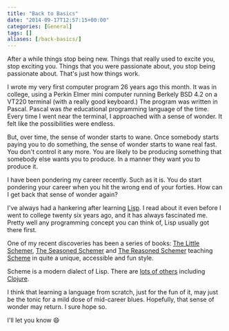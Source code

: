 ```yaml
---
title: "Back to Basics"
date: "2014-09-17T12:57:15+00:00"
categories: [General]
tags: []
aliases: [/back-basics/]
---
```


After a while things stop being new. Things that really used to excite you, stop exciting you. Things that you were passionate about, you stop being passionate about. That's just how things work.

I wrote my very first computer program 26 years ago this month. It was in college, using a Perkin Elmer mini computer running Berkely BSD 4.2 on a VT220 terminal (with a really good keyboard.) The program was written in Pascal. Pascal was <em>the</em> educational programming language of the time. Every time I went near the terminal, I approached with a sense of wonder. It felt like the possibilities were endless.

But, over time, the sense of wonder starts to wane. Once somebody starts paying you to do something, the sense of wonder starts to wane real fast. You don't control it any more. You are likely to be producing something that somebody else wants you to produce. In a manner they want you to produce it.

I have been pondering my career recently. Such as it is. You do start pondering your career when you hit the wrong end of your forties. How can I get back that sense of wonder again?

I've always had a hankering after learning [Lisp](https://en.wikipedia.org/wiki/Lisp_%28programming_language%29). I read about it even before I went to college twenty six years ago, and it has always fascinated me. Pretty well any programming concept you can think of, Lisp usually got there first.

One of my recent discoveries has been a series of books: [The Little Schemer](http://mitpress.mit.edu/books/little-schemer), [The Seasoned Schemer](http://mitpress.mit.edu/books/seasoned-schemer) and [The Reasoned Schemer](http://mitpress.mit.edu/books/reasoned-schemer) teaching [Scheme](https://en.wikipedia.org/wiki/Scheme_%28programming_language%29) in quite a unique, accessible and fun style.

Scheme is a modern dialect of Lisp. There are [lots of others](https://en.wikipedia.org/wiki/Lisp_%28programming_language%29#Major_dialects) including [Clojure](https://en.wikipedia.org/wiki/Clojure).

I think that learning a language from scratch, just for the fun of it, may just be the tonic for a mild dose of mid-career blues. Hopefully, that sense of wonder may return. I sure hope so.

I'll let you know :smile:
